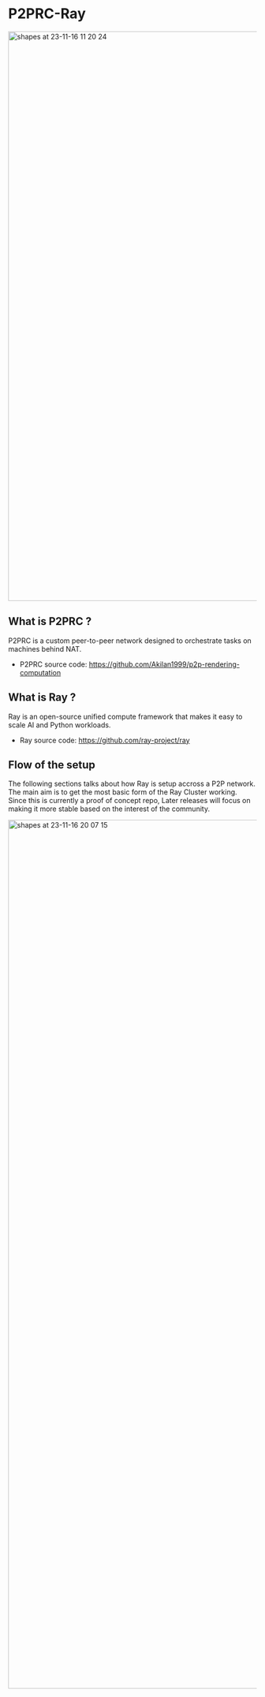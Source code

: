 # P2PRC-Ray
<img width="1155" alt="shapes at 23-11-16 11 20 24" src="https://github.com/Akilan1999/P2PRC-Ray/assets/31743758/6a76fbf5-a613-4fa2-8c61-8542ea452d9b">


## What is P2PRC ?
P2PRC is a custom peer-to-peer network designed to orchestrate tasks on machines behind NAT.
- P2PRC source code: https://github.com/Akilan1999/p2p-rendering-computation

## What is Ray ?
Ray is an open-source unified compute framework that makes it easy to scale AI and Python workloads.
- Ray source code: https://github.com/ray-project/ray


## Flow of the setup
The following sections talks about how Ray is setup accross a P2P network.
The main aim is to get the most basic form of the Ray Cluster working.
Since this is currently a proof of concept repo, Later releases will focus
on making it more stable based on the interest of the community.

<img width="1762" alt="shapes at 23-11-16 20 07 15" src="https://github.com/Akilan1999/P2PRC-Ray/assets/31743758/e612b2ab-5a8f-4632-9f71-a17952a5315f">



